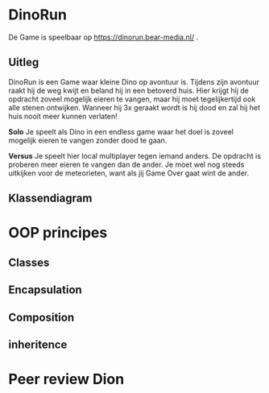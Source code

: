 DinoRun
===

De Game is speelbaar op https://dinorun.bear-media.nl/ .

Uitleg
---

DinoRun is een Game waar kleine Dino op avontuur is. Tijdens zijn avontuur raakt hij de weg kwijt en beland hij in een betoverd huis. Hier krijgt hij de opdracht zoveel mogelijk eieren te vangen, maar hij moet tegelijkertijd ook alle stenen ontwijken. Wanneer hij 3x geraakt wordt is hij dood en zal hij het huis nooit meer kunnen verlaten!

**Solo**
Je speelt als Dino in een endless game waar het doel is zoveel mogelijk eieren te vangen zonder dood te gaan.

**Versus** 
Je speelt hier local multiplayer tegen iemand anders. De opdracht is proberen meer eieren te vangen dan de ander. Je moet wel nog steeds uitkijken voor de meteorieten, want als jij Game Over gaat wint de ander.

Klassendiagram
---

OOP principes
===

Classes
---


Encapsulation
---

Composition
---

inheritence
---

Peer review Dion
===

